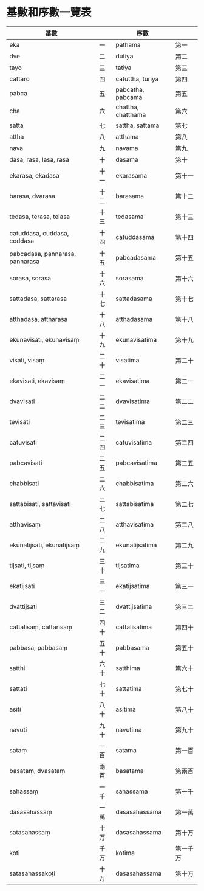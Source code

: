 # 基數和序數一覽表

|基數 | | 序數 | |
| -- | --| -- | --|
|eka |一	|pathama |第一|
|dve|二	|dutiya |第二|
|tayo|三	|tatiya |第三|
|cattaro |四	|catuttha, turiya|第四|
|pabca |五	|pabcatha, pabcama|第五|
|cha |六	|chattha, chatthama|第六|
|satta |七	|sattha, sattama|第七|
|attha |八	|atthama|第八|
|nava|九	|navama|第九|
|dasa, rasa, lasa, rasa|十	|dasama|第十|
|ekarasa, ekadasa|十一	|ekarasama|第十一|
|barasa, dvarasa|十二	|barasama|第十二|
|tedasa, terasa, telasa|十三	|tedasama|第十三|
|catuddasa, cuddasa, coddasa|十四	|catuddasama|第十四|
|pabcadasa, pannarasa, pannarasa|十五	|pabcadasama|第十五|
|sorasa, sorasa|十六	|sorasama|第十六|
|sattadasa, sattarasa|十七	|sattadasama|第十七|
|atthadasa, attharasa|十八	|atthadasama|第十八|
|ekunavisati, ekunavisaṃ|十九	|ekunavisatima|第十九|
|visati, visaṃ|二十	|visatima|第二十|
|ekavisati, ekavisaṃ|二一	|ekavisatima|第二一|
|dvavisati|二二	|dvavisatima|第二二|
|tevisati|二三	|tevisatima|第二三|
|catuvisati|二四	|catuvisatima|第二四|
|pabcavisati|二五	|pabcavisatima|第二五|
|chabbisati|二六	|chabbisatima|第二六|
|sattabisati, sattavisati|二七	|sattabisatima|第二七|
|atthavisaṃ|二八	|atthavisatima|第二八|
|ekunatijsati, ekunatijsaṃ|二九	|ekunatijsatima|第二九|
|tijsati, tijsaṃ|三十	|tijsatima|第三十|
|ekatijsati|三一	|ekatijsatima|第三一|
|dvattijsati|三二	|dvattijsatima|第三二|
|cattalisaṃ, cattarisaṃ|四十	|cattalisatima|第四十|
|pabbasa, pabbasaṃ|五十	|pabbasama|第五十|
|satthi|六十	|satthima|第六十|
|sattati|七十	|sattatima |第七十|
|asiti|八十	|asitima|第八十|
|navuti|九十	|navutima|第九十|
|sataṃ|一百	|satama|第一百|
|basataṃ, dvasataṃ|兩百	|basatama|第兩百|
|sahassaṃ|一千	|sahassama|第一千|
|dasasahassaṃ|一萬	|dasasahassama|第一萬|
|satasahassaṃ|十万	|dasasahassama|第十万|
|koti |千万	|kotima|第一千万|
|satasahassakoṭi|十万	|dasasahassama|第十万|
